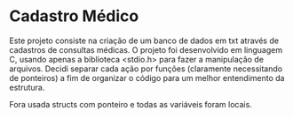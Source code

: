 # Cadastro Médico
Este projeto consiste na criação de um banco de dados em txt através de cadastros de consultas médicas.
O projeto foi desenvolvido em linguagem C, usando apenas a biblioteca <stdio.h> para fazer a manipulação de arquivos. Decidi separar cada ação por funções (claramente necessitando de ponteiros) a fim de organizar o código para um melhor entendimento da estrutura.

Fora usada structs com ponteiro e todas as variáveis foram locais.
